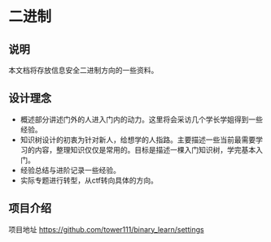 # 二进制
## 说明
本文档将存放信息安全二进制方向的一些资料。

## 设计理念

- 概述部分讲述门外的人进入门内的动力。这里将会采访几个学长学姐得到一些经验。
- 知识树设计的初衷为针对新人，给想学的人指路。主要描述一些当前最需要学习的内容，整理知识仅仅是常用的。目标是描述一棵入门知识树，学完基本入门。
- 经验总结与进阶记录一些经验。
- 实际专题进行转型，从ctf转向具体的方向。

## 项目介绍
项目地址
https://github.com/tower111/binary_learn/settings